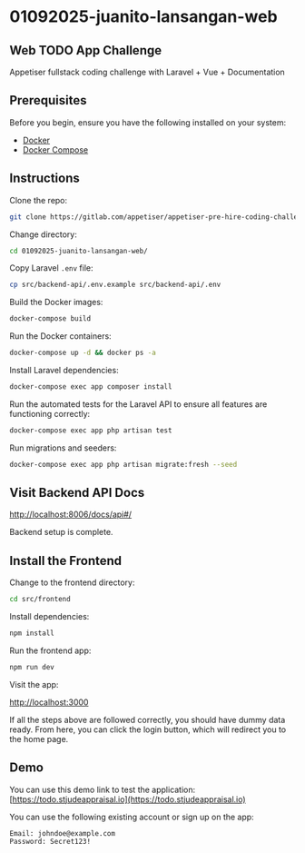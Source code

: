 # 01092025-juanito-lansangan-web

## Web TODO App Challenge

Appetiser fullstack coding challenge with Laravel + Vue + Documentation

## Prerequisites

Before you begin, ensure you have the following installed on your system:

- [Docker](https://www.docker.com/)
- [Docker Compose](https://docs.docker.com/compose/)

## Instructions

Clone the repo:

```bash
git clone https://gitlab.com/appetiser/appetiser-pre-hire-coding-challenge/01092025-juanito-lansangan-web.git
```

Change directory:

```bash
cd 01092025-juanito-lansangan-web/
```

Copy Laravel `.env` file:

```bash
cp src/backend-api/.env.example src/backend-api/.env
```

Build the Docker images:

```bash
docker-compose build
```

Run the Docker containers:

```bash
docker-compose up -d && docker ps -a
```

Install Laravel dependencies:

```bash
docker-compose exec app composer install
```

Run the automated tests for the Laravel API to ensure all features are functioning correctly:

```bash
docker-compose exec app php artisan test
```

Run migrations and seeders:

```bash
docker-compose exec app php artisan migrate:fresh --seed
```

## Visit Backend API Docs

[http://localhost:8006/docs/api#/](http://localhost:8006/docs/api#/)

Backend setup is complete.

## Install the Frontend

Change to the frontend directory:

```bash
cd src/frontend
```

Install dependencies:

```bash
npm install
```

Run the frontend app:

```bash
npm run dev
```

Visit the app:

[http://localhost:3000](http://localhost:3000)

If all the steps above are followed correctly, you should have dummy data ready. From here, you can click the login button, which will redirect you to the home page.

## Demo

You can use this demo link to test the application: [https://todo.stjudeappraisal.io](https://todo.stjudeappraisal.io)

You can use the following existing account or sign up on the app:

```plaintext
Email: johndoe@example.com
Password: Secret123!
